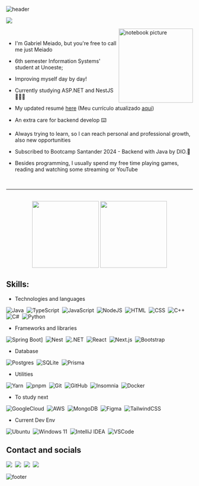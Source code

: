 

![header](https://capsule-render.vercel.app/api?type=waving&height=150&color=gradient&theme=radical&text=Welcome%20everyone!&section=header&fontSize=25)

<img src="https://i.redd.it/ddnm7kmznqd71.gif">
<div>

 <img align="right" width=200x alt="notebook picture" src="https://user-images.githubusercontent.com/62142146/208130941-c4543e17-d067-48ea-bec2-f0bd8765470e.png"><br>
 
- I'm Gabriel Meiado, but you're free to call me just Meiado<br>
 - 6th semester Information Systems' student at Unoeste; <br>
- Improving myself day by day! <br>
- Currently studying ASP.NET and NestJS 🧑🏼‍🎓<br>
- My updated resumé [here](https://meiado.github.io/CurriculumProject/) (Meu currículo atualizado [aqui](https://meiado.github.io/CurriculumProject/))

- An extra care for backend develop ⌨️<br>
 
- Always trying to learn, so I can reach personal and professional growth, also new opportunities<br>
- Subscribed to Bootcamp Santander 2024 - Backend with Java by DIO.🚀
- Besides programming, I usually spend my free time playing games, reading and watching some streaming or YouTube<br>
 <br>
</div>

---
<br>
<div align="center">
    <img height="180em" src="https://github-readme-stats.vercel.app/api/top-langs/?username=Meiado&layout=compact&langs_count=7&theme=radical" />
    <img height="180em" src="https://github-readme-stats.vercel.app/api?username=Meiado&show_icons=true&theme=radical&include_all_commits=true" />
</div>


<div>



## Skills:

- Technologies and languages
  
![Java](https://img.shields.io/badge/Java-%23ED8B00.svg?logo=openjdk&logoColor=white)&nbsp;
![TypeScript](https://img.shields.io/badge/TypeScript-3178C6?logo=typescript&logoColor=fff)&nbsp;
![JavaScript](https://img.shields.io/badge/JavaScript-F7DF1E?logo=javascript&logoColor=000)&nbsp;
![NodeJS](https://img.shields.io/badge/Node.js-6DA55F?logo=node.js&logoColor=white)&nbsp;
![HTML](https://img.shields.io/badge/HTML-%23E34F26.svg?logo=html5&logoColor=white)&nbsp;
![CSS](https://img.shields.io/badge/CSS-1572B6?logo=css3&logoColor=fff)&nbsp;
![C++](https://img.shields.io/badge/C++-%2300599C.svg?logo=c%2B%2B&logoColor=white)&nbsp;
![C#](https://custom-icon-badges.demolab.com/badge/C%23-%23239120.svg?logo=cshrp&logoColor=white)&nbsp;
![Python](https://img.shields.io/badge/Python-3776AB?logo=python&logoColor=fff)

- Frameworks and libraries

![Spring Boot](https://img.shields.io/badge/Spring%20Boot-6DB33F?logo=springboot&logoColor=fff)]&nbsp;
![Nest](https://img.shields.io/badge/Nest.js-%23E0234E.svg?logo=nestjs&logoColor=white)&nbsp;
![.NET](https://img.shields.io/badge/.NET-512BD4?logo=dotnet&logoColor=fff)&nbsp;
![React](https://img.shields.io/badge/React-%2320232a.svg?logo=react&logoColor=%2361DAFB)&nbsp;
![Next.js](https://img.shields.io/badge/Next.js-black?logo=next.js&logoColor=white)&nbsp;
![Bootstrap](https://img.shields.io/badge/Bootstrap-7952B3?logo=bootstrap&logoColor=fff)&nbsp;

- Database

![Postgres](https://img.shields.io/badge/Postgres-%23316192.svg?logo=postgresql&logoColor=white)&nbsp;
![SQLite](https://img.shields.io/badge/SQLite-%2307405e.svg?logo=sqlite&logoColor=white)&nbsp;
![Prisma](https://img.shields.io/badge/Prisma%20ORM-3982CE?logo=Prisma&logoColor=white)

- Utilities

![Yarn](https://img.shields.io/badge/Yarn-2C8EBB?logo=yarn&logoColor=fff)&nbsp;
![pnpm](https://img.shields.io/badge/pnpm-F69220?logo=pnpm&logoColor=fff)&nbsp;
![Git](https://img.shields.io/badge/GIT-E44C30?logo=git&logoColor=white)&nbsp;
![GitHub](https://img.shields.io/badge/-GitHub-181717?logo=github)&nbsp;
![Insomnia](https://img.shields.io/badge/Insomnia-black?logo=insomnia&logoColor=5849BE)&nbsp;
![Docker](https://img.shields.io/badge/Docker-2CA5E0?logo=docker&logoColor=white)

- To study next
  
![GoogleCloud](https://img.shields.io/badge/GoogleCloud-%234285F4.svg?logo=google-cloud&logoColor=white)&nbsp;
![AWS](https://img.shields.io/badge/AWS-%23FF9900.svg?logo=amazon-web-services&logoColor=white)&nbsp;
![MongoDB](https://img.shields.io/badge/MongoDB-%234ea94b.svg?logo=mongodb&logoColor=white)&nbsp;
![Figma](https://img.shields.io/badge/Figma-F24E1E?logo=figma&logoColor=white)&nbsp;
![TailwindCSS](https://img.shields.io/badge/Tailwind%20CSS-%2338B2AC.svg?logo=tailwind-css&logoColor=white)

- Current Dev Env
  
![Ubuntu](https://img.shields.io/badge/Ubuntu-E95420?logo=ubuntu&logoColor=white)&nbsp;
![Windows 11](https://custom-icon-badges.demolab.com/badge/Windows-0078D6?logo=windows11&logoColor=white)&nbsp;
![IntelliJ IDEA](https://img.shields.io/badge/IntelliJIDEA-000000.svg?logo=intellij-idea&logoColor=white)&nbsp;
![VSCode](https://custom-icon-badges.demolab.com/badge/Visual%20Studio%20Code-0078d7.svg?logo=vsc&logoColor=white)


## Contact and socials

<a href="https://www.dio.me/users/gabrielmeiado"><img src="https://img.shields.io/badge/DIO%20Profile-30A3DC" target="_blank"></a>&nbsp;
<a href = "mailto:gabrielmeiado@hotmail.com"><img src="https://img.shields.io/badge/email-0078D4?logo=microsoft-outlook&logoColor=white" target="_blank"></a>&nbsp;
<a href="https://www.linkedin.com/in/gabriel-meiado-78a82320a/" target="_blank"><img src="https://img.shields.io/badge/-LinkedIn-%230077B5?logo=linkedin&logoColor=white" target="_blank"></a>&nbsp;
<a href="https://instagram.com/meiado_" target="_blank"><img src="https://img.shields.io/badge/-Instagram-%23E4405F?logo=instagram&logoColor=white" target="_blank"></a>



![footer](https://capsule-render.vercel.app/api?type=waving&height=150&color=gradient&theme=radical&text="I%20must%20not%20fear.%20Fear%20is%20the%20mind-killer."&section=footer&fontSize=22)
</div>
   
</div>



